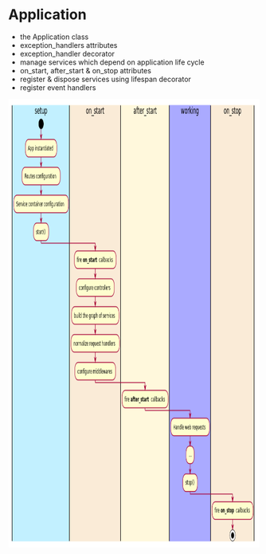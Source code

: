 # Application

- the Application class
- exception_handlers attributes
- exception_handler decorator
- manage services which depend on application life cycle
- on_start, after_start & on_stop attributes
- register & dispose services using lifespan decorator
- register event handlers

<p align="center"><img width=900 height=900 src="./app-life-cycle.png"></p>
